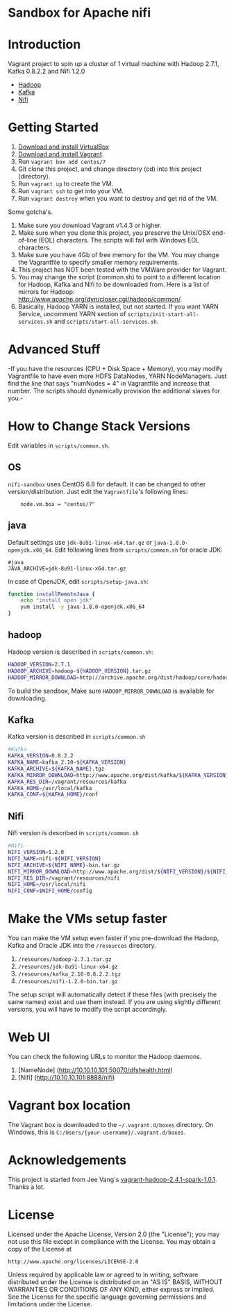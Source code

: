 Sandbox for Apache nifi
================================

# Introduction

Vagrant project to spin up a cluster of 1 virtual machine with Hadoop 2.7.1, Kafka 0.8.2.2 and Nifi 1.2.0

* [Hadoop](http://hadoop.apache.org)
* [Kafka](http://kafka.apache.org)
* [Nifi](http://nifi.apache.org)

# Getting Started

1. [Download and install VirtualBox](https://www.virtualbox.org/wiki/Downloads)
2. [Download and install Vagrant](http://www.vagrantup.com/downloads.html).
3. Run ```vagrant box add centos/7```
4. Git clone this project, and change directory (cd) into this project (directory).
5. Run ```vagrant up``` to create the VM.
6. Run ```vagrant ssh``` to get into your VM.
7. Run ```vagrant destroy``` when you want to destroy and get rid of the VM.

Some gotcha's.

1. Make sure you download Vagrant v1.4.3 or higher.
2. Make sure when you clone this project, you preserve the Unix/OSX end-of-line (EOL) characters. The scripts will fail with Windows EOL characters.
3. Make sure you have 4Gb of free memory for the VM. You may change the Vagrantfile to specify smaller memory requirements.
4. This project has NOT been tested with the VMWare provider for Vagrant.
5. You may change the script (common.sh) to point to a different location for Hadoop, Kafka and Nifi to be downloaded from. Here is a list of mirrors for Hadoop: http://www.apache.org/dyn/closer.cgi/hadoop/common/.
6. Basically, Hadoop YARN is installed, but not started. If you want YARN Service, uncomment YARN section of `scripts/init-start-all-services.sh` and `scripts/start-all-services.sh`.

# Advanced Stuff

-If you have the resources (CPU + Disk Space + Memory), you may modify Vagrantfile to have even more HDFS DataNodes, YARN NodeManagers. Just find the line that says "numNodes = 4" in Vagrantfile and increase that number. The scripts should dynamically provision the additional slaves for you.-

# How to Change Stack Versions

Edit variables in `scripts/common.sh`.

## OS

`nifi-sandbox` uses CentOS 6.8 for default. It can be changed to other version/distribution. Just edit the `Vagrantfile`'s following lines:

```
    node.vm.box = "centos/7"
```

## java

Default settings use `jdk-8u91-linux-x64.tar.gz` or `java-1.8.0-openjdk.x86_64`. Edit following lines from `scripts/common.sh` for oracle JDK:

```
#java
JAVA_ARCHIVE=jdk-8u91-linux-x64.tar.gz
```

In case of OpenJDK, edit `scripts/setup-java.sh`:

```bash
function installRemoteJava {
	echo "install open jdk"
	yum install -y java-1.8.0-openjdk.x86_64
}
```

## hadoop

Hadoop version is described in `scripts/common.sh`:

```bash
HADOOP_VERSION=2.7.1
HADOOP_ARCHIVE=hadoop-${HADOOP_VERSION}.tar.gz
HADOOP_MIRROR_DOWNLOAD=http://archive.apache.org/dist/hadoop/core/hadoop-${HADOOP_VERSION}/${HADOOP_ARCHIVE}
```

To build the sandbox, Make sure `HADOOP_MIRROR_DOWNLOAD` is available for downloading.

## Kafka

Kafka version is described in `scripts/common.sh`

```bash
#Kafka
KAFKA_VERSION=0.8.2.2
KAFKA_NAME=kafka_2.10-${KAFKA_VERSION}
KAFKA_ARCHIVE=${KAFKA_NAME}.tgz
KAFKA_MIRROR_DOWNLOAD=http://www.apache.org/dist/kafka/${KAFKA_VERSION}/${KAFKA_ARCHIVE}
KAFKA_RES_DIR=/vagrant/resources/kafka
KAFKA_HOME=/usr/local/kafka
KAFKA_CONF=${KAFKA_HOME}/conf
```

## Nifi

Nifi version is described in `scripts/common.sh`

```bash
#Nifi
NIFI_VERSION=1.2.0
NIFI_NAME=nifi-${NIFI_VERSION}
NIFI_ARCHIVE=${NIFI_NAME}-bin.tar.gz
NIFI_MIRROR_DOWNLOAD=http://www.apache.org/dist/${NIFI_VERSION}/${NIFI_ARCHIVE}
NIFI_RES_DIR=/vagrant/resources/nifi
NIFI_HOME=/usr/local/nifi
NIFI_CONF=$NIFI_HOME/config
```

# Make the VMs setup faster
You can make the VM setup even faster if you pre-download the Hadoop, Kafka and Oracle JDK into the `/resources` directory.

1. `/resources/hadoop-2.7.1.tar.gz`
3. `/resources/jdk-8u91-linux-x64.gz`
4. `/resources/kafka_2.10-0.8.2.2.tgz`
5. `/resources/nifi-1.2.0-bin.tar.gz`

The setup script will automatically detect if these files (with precisely the same names) exist and use them instead. If you are using slightly different versions, you will have to modify the script accordingly.

# Web UI
You can check the following URLs to monitor the Hadoop daemons.

1. [NameNode] (http://10.10.10.101:50070/dfshealth.html)
2. [Nifi] (http://10.10.10.101:8888/nifi)

# Vagrant box location
The Vagrant box is downloaded to the `~/.vagrant.d/boxes` directory. On Windows, this is `C:/Users/{your-username}/.vagrant.d/boxes`.

# Acknowledgements

This project is started from Jee Vang's [vagrant-hadoop-2.4.1-spark-1.0.1](https://github.com/vangj/vagrant-hadoop-2.4.1-spark-1.0.1). Thanks a lot.

# License
Licensed under the Apache License, Version 2.0 (the "License");
you may not use this file except in compliance with the License.
You may obtain a copy of the License at

    http://www.apache.org/licenses/LICENSE-2.0

Unless required by applicable law or agreed to in writing, software
distributed under the License is distributed on an "AS IS" BASIS,
WITHOUT WARRANTIES OR CONDITIONS OF ANY KIND, either express or implied.
See the License for the specific language governing permissions and
limitations under the License.
